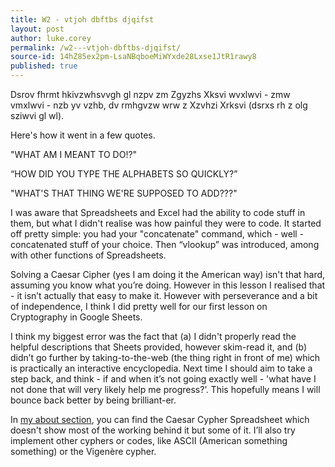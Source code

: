 ```yaml
---
title: W2 - vtjoh dbftbs djqifst
layout: post
author: luke.corey
permalink: /w2---vtjoh-dbftbs-djqifst/
source-id: 14hZ85ex2pm-LsaNBqboeMiWYxde28Lxse1JtR1rawy8
published: true
---
```

Dsrov fhrmt hkivzwhsvvgh gl nzpv zm Zgyzhs Xksvi wvxlwvi - zmw vmxlwvi - nzb yv vzhb, dv rmhgvzw wrw z Xzvhzi Xrksvi (dsrxs rh z olg sziwvi gl wl).

Here's how it went in a few quotes.

"WHAT AM I MEANT TO DO!?"

“HOW DID YOU TYPE THE ALPHABETS SO QUICKLY?”

"WHAT'S THAT THING WE'RE SUPPOSED TO ADD???"

I was aware that Spreadsheets and Excel had the ability to code stuff in them, but what I didn't realise was how painful they were to code. It started off pretty simple: you had your "concatenate" command, which - well - concatenated stuff of your choice. Then “vlookup” was introduced, among with other functions of Spreadsheets.

Solving a Caesar Cipher (yes I am doing it the American way) isn't that hard, assuming you know what you’re doing. However in this lesson I realised that - it isn’t actually that easy to make it. However with perseverance and a bit of independence, I think I did pretty well for our first lesson on Cryptography in Google Sheets.

I think my biggest error was the fact that (a) I didn't properly read the helpful descriptions that Sheets provided, however skim-read it, and (b) didn’t go further by taking-to-the-web (the thing right in front of me) which is practically an interactive encyclopedia. Next time I should aim to take a step back, and think - if and when it’s not going exactly well - 'what have I not done that will very likely help me progress?’. This hopefully means I will bounce back better by being brilliant-er.

In <a href="megmefalrez.github.io/about">my about section</a>, you can find the Caesar Cypher Spreadsheet which doesn't show most of the working behind it but some of it. I’ll also try implement other cyphers or codes, like ASCII (American something something) or the Vigenère cypher.

